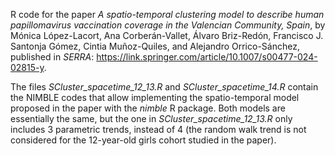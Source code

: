 R code for the paper *A spatio-temporal clustering model to describe human papillomavirus vaccination coverage in the Valencian Community, Spain*, by Mónica López-Lacort, Ana Corberán-Vallet, Álvaro Briz-Redón, Francisco J. Santonja Gómez, Cintia Muñoz-Quiles, and Alejandro Orrico-Sánchez, published in *SERRA*: https://link.springer.com/article/10.1007/s00477-024-02815-y.

The files *SCluster_spacetime_12_13.R* and *SCluster_spacetime_14.R* contain the NIMBLE codes that allow implementing the spatio-temporal model proposed in the paper with the *nimble* R package. Both models are essentially the same, but the one in *SCluster_spacetime_12_13.R* only includes 3 parametric trends, instead of 4 (the random walk trend is not considered for the 12-year-old girls cohort studied in the paper).
